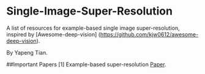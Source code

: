# Single-Image-Super-Resolution
A list of resources for example-based single image super-resolution, inspired by [Awesome-deep-vision] (https://github.com/kjw0612/awesome-deep-vision).

By Yapeng Tian.

##Important Papers
[1] Example-based super-resolution [Paper](http://www.merl.com/publications/docs/TR2001-30.pdf).

